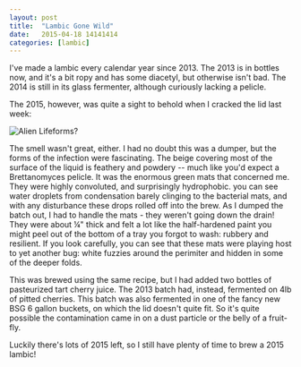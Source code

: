 ```yaml
---
layout: post
title:  "Lambic Gone Wild"
date:   2015-04-18 14141414
categories: [lambic]
---
```


I've made a lambic every calendar year since 2013.
The 2013 is in bottles now, and it's a bit ropy and has some diacetyl, but otherwise isn't bad.
The 2014 is still in its glass fermenter, although curiously lacking a pelicle.

The 2015, however, was quite a sight to behold when I cracked the lid last week:

![Alien Lifeforms?](/img/bad-lambic.png)

The smell wasn't great, either.
I had no doubt this was a dumper, but the forms of the infection were fascinating.
The beige covering most of the surface of the liquid is feathery and powdery -- much like you'd expect a Brettanomyces pelicle.
It was the enormous green mats that concerned me.
They were highly convoluted, and surprisingly hydrophobic.
you can see water droplets from condensation barely clinging to the bacterial mats, and with any disturbance these drops rolled off into the brew.
As I dumped the batch out, I had to handle the mats - they weren't going down the drain!
They were about &frac14;" thick and felt a lot like the half-hardened paint you might peel out of the bottom of a tray you forgot to wash: rubbery and resilient.
If you look carefully, you can see that these mats were playing host to yet another bug: white fuzzies around the perimiter and hidden in some of the deeper folds.

This was brewed using the same recipe, but I had added two bottles of pasteurized tart cherry juice.
The 2013 batch had, instead, fermented on 4lb of pitted cherries.
This batch was also fermented in one of the fancy new BSG 6 gallon buckets, on which the lid doesn't quite fit.
So it's quite possible the contamination came in on a dust particle or the belly of a fruit-fly.

Luckily there's lots of 2015 left, so I still have plenty of time to brew a 2015 lambic!
